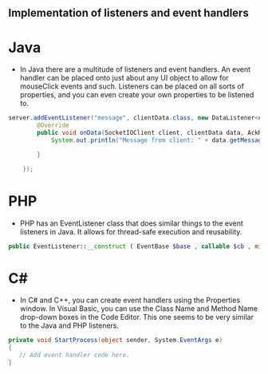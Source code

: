 ## Implementation of listeners and event handlers

# Java
* In Java there are a multitude of listeners and event handlers. An event handler can be placed onto just about any UI object to allow for mouseClick events and such. Listeners can be placed on all sorts of properties, and you can even create your own properties to be listened to. 
```java
server.addEventListener("message", clientData.class, new DataListener<clientData>() {
        @Override
        public void onData(SocketIOClient client, clientData data, AckRequest ackRequest) throws Exception {
            System.out.println("Message from client: " + data.getMessage());

        }

    });
```

# PHP
* PHP has an EventListener class that does similar things to the event listeners in Java. It allows for thread-safe execution and reusability. 
```PHP
public EventListener::__construct ( EventBase $base , callable $cb , mixed $data , int $flags , int $backlog , mixed $target )
```

# C#
* In C# and C++, you can create event handlers using the Properties window. In Visual Basic, you can use the Class Name and Method Name drop-down boxes in the Code Editor. This one seems to be very similar to the Java and PHP listeners.

```c#
private void StartProcess(object sender, System.EventArgs e) 
{
   // Add event handler code here.
}
```
